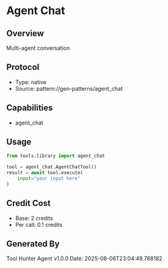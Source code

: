 # Agent Chat

## Overview
Multi-agent conversation

## Protocol
- Type: native
- Source: pattern://gen-patterns/agent_chat

## Capabilities
- agent_chat

## Usage
```python
from tools.library import agent_chat

tool = agent_chat.AgentChatTool()
result = await tool.execute(
    input="your input here"
)
```

## Credit Cost
- Base: 2 credits
- Per call: 0.1 credits

## Generated By
Tool Hunter Agent v1.0.0
Date: 2025-08-06T23:04:49.768182
